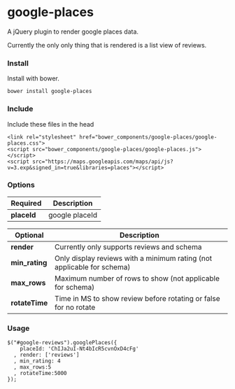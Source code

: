 # google-places
A jQuery plugin to render google places data.

Currently the only only thing that is rendered is a list view of reviews. 

### Install
Install with bower.
```
bower install google-places
```

### Include
Include these files in the head
```
<link rel="stylesheet" href="bower_components/google-places/google-places.css">
<script src="bower_components/google-places/google-places.js"></script>
<script src="https://maps.googleapis.com/maps/api/js?v=3.exp&signed_in=true&libraries=places"></script>
```

### Options

| Required | Description |
|----------|-------------|
| **placeId**  | google placeId |

| Optional | Description |
|----------|-------------|
| **render** | Currently only supports reviews and schema |
| **min_rating** | Only display reviews with a minimum rating (not applicable for schema)|
| **max_rows** | Maximum number of rows to show (not applicable for schema)|
| **rotateTime** | Time in MS to show review before rotating or false for no rotate |

### Usage

```
$("#google-reviews").googlePlaces({
    placeId: 'ChIJa2uI-Nt4bIcR5cvnOxD4cFg'
  , render: ['reviews']
  , min_rating: 4
  , max_rows:5
  , rotateTime:5000
});
```
